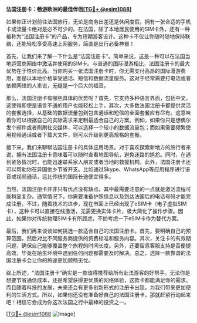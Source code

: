 **法国注册卡：畅游欧洲的最佳伴侣[[TG💪+ @esim1088](https://t.me/s/esim1088)]**

如果你正计划前往法国旅行，无论是商务出差还是休闲度假，拥有一张合适的手机卡或流量卡绝对是必不可少的。在法国，除了本地居民使用的SIM卡外，还有一种被称为“法国注册卡”的产品，专为短期游客设计。这种卡不仅让你随时随地保持联络，还能轻松享受高速上网服务，简直是出行必备神器！

首先，让我们来了解一下什么是“法国注册卡”。简单来说，这是一种可以在法国当地运营商网络中激活并使用的SIM卡。与普通的国际漫游相比，法国注册卡的最大优势在于性价比高。当你购买一张法国注册卡时，你无需支付高昂的国际漫游费用，而是以本地价格享受通话、短信和数据流量服务。这对于经常需要打电话或者依赖网络的人来说，无疑是一个巨大的福音。

那么，法国注册卡有哪些具体的优势呢？首先，它支持多种语言界面，包括中文，这使得即使是语言不通的用户也能轻松上手。其次，大多数法国注册卡都提供灵活的套餐选择，从基础的数据流量包到包含通话和短信的全面套餐应有尽有。这意味着你可以根据自己的实际需求来定制最适合自己的方案。例如，如果你只是想偶尔发个邮件或者刷刷社交媒体，可以选择一个较小的数据流量包；而如果需要频繁使用视频通话或者下载大文件，则可以升级到更高规格的套餐。

接下来，我们来聊聊法国注册卡的具体应用场景。对于喜欢探索新地方的旅行者来说，拥有法国注册卡意味着可以随时查看地图导航，避免迷路的尴尬。同时，在遇到紧急情况时，也能迅速联系家人朋友或者当地的救援机构。此外，法国注册卡还可以帮助你在异国他乡节省开支。比如通过Skype、WhatsApp等应用程序进行语音或视频通话，远比传统的国际长途便宜得多。

当然，法国注册卡并非只有优点没有缺点。其中最需要注意的一点就是激活流程可能稍显复杂。通常情况下，你需要准备护照信息以及到达法国后的电话号码才能完成注册。不过，随着技术的进步，现在市面上已经出现了eSIM卡（电子虚拟SIM卡），这种卡可以直接在线激活，无需更换实体卡片，极大简化了操作步骤。因此，如果你对传统物理SIM卡有所顾虑，不妨考虑一下eSIM卡作为替代方案。

最后，我们再来谈谈如何挑选一款适合自己的法国注册卡。首先，要明确自己的预算范围，然后对比不同服务商提供的资费标准和服务内容。其次，关注卡的有效期问题，确保自己能够覆盖整个旅程的时间长度。另外，还要留意客服支持是否便捷高效，毕竟在陌生环境中遇到任何问题都需要及时解决。总之，选择一款靠谱的法国注册卡会让你的旅途更加顺畅无忧。

综上所述，“法国注册卡”确实是一款值得推荐给所有赴法游客的好帮手。无论你是想要节省通信成本，还是希望获得更优质的网络体验，这款卡都能满足你的需求。而且随着科技的发展，未来还会有更多创新形式的注册卡出现，为我们带来更加便利的生活方式。所以，如果你还没有准备好自己的法国注册卡，那就赶紧行动起来吧！相信它会成为你这次法国之行中最棒的投资之一。

[[TG💪+ @esim1088](https://t.me/s/esim1088) ![Image](https://i.postimg.cc/4NQfJmqS/Snipaste-2025-05-13-00-14-12.png)]